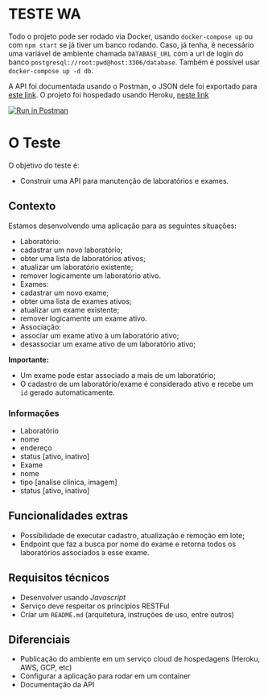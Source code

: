 
# TESTE WA

Todo o projeto pode ser rodado via Docker, usando `docker-compose up` ou com `npm start` se já tiver um banco rodando. Caso, já tenha, é necessário uma variável de ambiente chamada `DATABASE_URL` com a url de login do banco `postgresql://root:pwd@host:3306/database`. Também é possível usar `docker-compose up -d db`.

A API foi documentada usando o Postman, o JSON dele foi exportado para [este link](https://www.postman.com/collections/0b69a4e6c6b62e8437f1). O projeto foi hospedado usando Heroku, [neste link](https://teste-wa.herokuapp.com/) 
  
[![Run in Postman](https://run.pstmn.io/button.svg)](https://app.getpostman.com/run-collection/1480184-671f4fb1-a9cc-4f6a-8567-4fef49e17a25?action=collection%2Ffork&collection-url=entityId%3D1480184-671f4fb1-a9cc-4f6a-8567-4fef49e17a25%26entityType%3Dcollection%26workspaceId%3Ddd9ff0a8-b7a9-49f8-80b9-f0b223d6c5cf)


# O Teste

O objetivo do teste é:
- Construir uma API para manutenção de laboratórios e exames.

## Contexto

Estamos desenvolvendo uma aplicação para as seguintes situações:
- Laboratório:
- cadastrar um novo laboratório;
- obter uma lista de laboratórios ativos;
- atualizar um laboratório existente;
- remover logicamente um laboratório ativo.
- Exames:
- cadastrar um novo exame;
- obter uma lista de exames ativos;
- atualizar um exame existente;
- remover logicamente um exame ativo.
- Associação:
- associar um exame ativo à um laboratório ativo;
- desassociar um exame ativo de um laboratório ativo;

**Importante:**
- Um exame pode estar associado a mais de um laboratório;
- O cadastro de um laboratório/exame é considerado ativo e recebe um `id` gerado automaticamente.

### Informações
- Laboratório
- nome
- endereço
- status [ativo, inativo]
- Exame
- nome
- tipo [analise clinica, imagem]
- status [ativo, inativo]

## Funcionalidades extras
- Possibilidade de executar cadastro, atualização e remoção em lote;
- Endpoint que faz a busca por nome do exame e retorna todos os laboratórios associados a esse exame.

## Requisitos técnicos
- Desenvolver usando *Javascript*
- Serviço deve respeitar os princípios RESTFul
- Criar um `README.md` (arquitetura, instruções de uso, entre outros)

## Diferenciais
- Publicação do ambiente em um serviço cloud de hospedagens (Heroku, AWS, GCP, etc)
- Configurar a aplicação para rodar em um container
- Documentação da API
